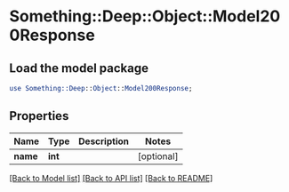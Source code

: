# Something::Deep::Object::Model200Response

## Load the model package
```perl
use Something::Deep::Object::Model200Response;
```

## Properties
Name | Type | Description | Notes
------------ | ------------- | ------------- | -------------
**name** | **int** |  | [optional] 

[[Back to Model list]](../README.md#documentation-for-models) [[Back to API list]](../README.md#documentation-for-api-endpoints) [[Back to README]](../README.md)


